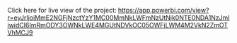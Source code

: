 Click here for live view of the project:
https://app.powerbi.com/view?r=eyJrIjoiMmE2NGFjNzctYzY1MC00MmNkLWFmNzUtNjk0NTE0NDA1NzJmIiwidCI6ImRmODY3OWNkLWE4MGUtNDVkOC05OWFjLWM4M2VkN2ZmOTVhMCJ9

